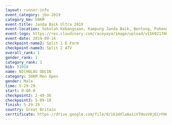 ```yaml
---
layout: runner-info 
event_category: jbu-2019 
category_km: 50KM 
event-title: Janda Baik Ultra 2019
event-location: Sekolah Kebangsaan, Kampung Janda Baik, Bentong, Pahang, Malaysia 
event-logo: https://res.cloudinary.com/raceyaya/image/upload/v1569217009/logo/janda-baik_vch1pc.jpg 
event-date: 2019-09-14 
checkpoint-name2: Split 1 E Farm 
checkpoint-name3: Split 2 ATV 
overall_rank: 1
gender_rank: 1
category_rank: 1
bib: 51018
name: NICHOLAS ODLIN
category: 50KM Men Open
gender: Male
time: 5-29-29
start: 0-00.0
checkpoint2: 2-49-36
checkpoint3: 5-09-10
finish: 5-29-29
country: Great Britain
cerrtificate: https-//drive.google.com/file/d/161HXlaAa1iVTHoxV0jECrFHGRfGcONU8/view?usp=sharing
---
```

